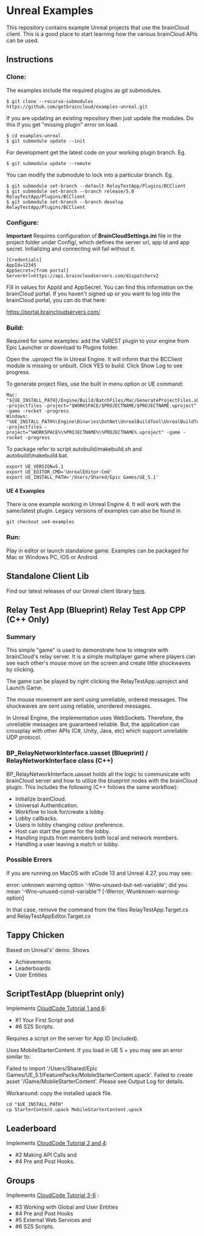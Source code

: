 # Unreal Examples

This repository contains example Unreal projects that use the brainCloud client. This is a good place to start learning how the various brainCloud APIs can be used.

## Instructions

### Clone:

The examples include the required plugins as git submodules.

```
$ git clone --recurse-submodules https://github.com/getbraincloud/examples-unreal.git
```

If you are updating an existing repository then just update the modules. Do this if you get "missing plugin" error on load.

```
$ cd examples-unreal
$ git submodule update --init
```

For development get the latest code on your working plugin branch. Eg.

```
$ git submodule update --remote
```

You can modify the submodule to lock into a particular branch. Eg.

```
$ git submodule set-branch --default RelayTestApp/Plugins/BCClient
$ git submodule set-branch --branch release/5.0 RelayTestApp/Plugins/BCClient
$ git submodule set-branch --branch develop RelayTestApp/Plugins/BCClient
```

### Configure:

**Important** Requires configuration of **BrainCloudSettings.ini** file in the project folder under Config/, which defines the server url, app id and app secret. Initializing and connecting will fail without it.

```
[Credentials]
AppId=12345
AppSecret=[from portal]
ServerUrl=https://api.braincloudservers.com/dispatcherv2
```
Fill in values for AppId and AppSecret. You can find this information on the brainCloud portal. If you haven't signed up or you want to log into the brainCloud portal, you can do that here:

https://portal.braincloudservers.com/

### Build:

Required for some examples: add the VaREST plugin to your engine from Epic Launcher or download to Plugins folder.

Open the .uproject file in Unreal Engine. It will inform that the BCClient module is missing or unbuilt. Click YES to build. Click Show Log to see progress.

To generate project files, use the built in menu option or UE command:

```angular2html
Mac: "${UE_INSTALL_PATH}/Engine/Build/BatchFiles/Mac/GenerateProjectFiles.sh" -projectfiles -project="$WORKSPACE/$PROJECTNAME/$PROJECTNAME.uproject" -game -rocket -progress
Windows: "%UE_INSTALL_PATH%\Engine\Binaries\DotNet\UnrealBuildTool\UnrealBuildTool.exe" -projectfiles -project="%WORKSPACE%\%PROJECTNAME%\%PROJECTNAME%.uproject" -game -rocket -progress 
```

To package refer to script autobuild/makebuild.sh and autobuild\makebuild.bat.

```angular2html
export UE_VERSION=5.1
export UE_EDITOR_CMD='UnrealEditor-Cmd'
export UE_INSTALL_PATH='/Users/Shared/Epic Games/UE_5.1'
```

#### UE 4 Examples

There is one example working in Unreal Engine 4. It will work with the same/latest plugin. Legacy versions of examples can also be found in

```angular2html
git checkout ue4-examples
```

### Run:

Play in editor or launch standalone game. Examples can be packaged for Mac or Windows PC, IOS or Android.

## Standalone Client Lib

Find our latest releases of our Unreal client library [here](https://github.com/getbraincloud/braincloud-unreal-plugin-src).

## Relay Test App (Blueprint) Relay Test App CPP (C++ Only)

### Summary

This simple "game" is used to demonstrate how to integrate with brainCloud's relay server. It is a simple multiplayer game where players can see each other's mouse move on the screen and create little shockwaves by clicking.

The game can be played by right clicking the RelayTestApp.uproject and Launch Game.

The mouse movement are sent using unreliable, ordered messages. The shockwaves are sent using reliable, unordered messages.

In Unreal Engine, the implementation uses WebSockets. Therefore, the unreliable messages are guaranteed reliable. But, the application can crossplay with other APIs (C#, Unity, Java, etc) which support unreliable UDP protocol.

### BP_RelayNetworkInterface.uasset (Blueprint) / RelayNetworkInterface class (C++)

BP_RelayNetworkInterface.uasset holds all the logic to communicate with brainCloud server and how to utilize the blueprint nodes with the brainCloud plugin. This includes the following (C++ follows the same workflow): 

- Initialize brainCloud.
- Universal Authentication.
- Workflow to look for/create a lobby.
- Lobby callbacks.
- Users in lobby changing colour preference.
- Host can start the game for the lobby.
- Handling inputs from members both local and network members. 
- Handling a user leaving a match or lobby.

### Possible Errors

If you are running on MacOS with xCode 13 and Unreal 4.27, you may see:

 error: unknown warning option '-Wno-unused-but-set-variable'; did you mean '-Wno-unused-const-variable'? [-Werror,-Wunknown-warning-option]

In that case, remove the command from the files RelayTestApp.Target.cs and RelayTestAppEditor.Target.cs

## Tappy Chicken
Based on Unreal's' demo. Shows 

* Achievements
* Leaderboards
* User Entities

## ScriptTestApp (blueprint only)
Implements [CloudCode Tutorial 1 and 6](https://getbraincloud.com/apidocs/cloud-code-central/cloud-code-tutorials/):
- #1 Your First Script and 
- #6 S2S Scripts.

Requires a script on the server for App ID (included).

Uses MobileStarterContent. If you load in UE 5 + you may see an error similar to: 

Failed to import '/Users/Shared/Epic Games/UE_5.1/FeaturePacks/MobileStarterContent.upack'. Failed to create asset '/Game/MobileStarterContent'. Please see Output Log for details.

Workaround: copy the installed upack file. 

```
cd "$UE_INSTALL_PATH"
cp StarterContent.upack MobileStarterContent.upack
```

## Leaderboard
Implements [CloudCode Tutorial 2 and 4](https://getbraincloud.com/apidocs/cloud-code-central/cloud-code-tutorials/): 
- #2 Making API Calls and
- #4 Pre and Post Hooks.

## Groups
Implements [CloudCode Tutorial 3-6](https://getbraincloud.com/apidocs/cloud-code-central/cloud-code-tutorials/) :
- #3 Working with Global and User Entities 
- #4 Pre and Post Hooks 
- #5 External Web Services and 
- #6 S2S Scripts.
